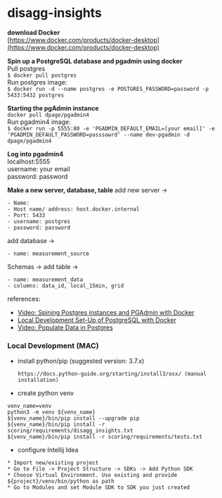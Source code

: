 # disagg-insights

**download Docker**  
[https://www.docker.com/products/docker-desktop](https://www.docker.com/products/docker-desktop)  

**Spin up a PostgreSQL database and pgadmin using docker**  
Pull postgres  
`$ docker pull postgres`  
Run postgres image:  
`$ docker run -d --name postgres -e POSTGRES_PASSWORD=password -p 5433:5432 postgres`  

**Starting the pgAdmin instance**  
`docker pull dpage/pgadmin4`  
Run pgadmin4 image:  
`$ docker run -p 5555:80 -e 'PGADMIN_DEFAULT_EMAIL=[your email]' -e 'PGADMIN_DEFAULT_PASSWORD=passsowrd' --name dev-pgadmin -d dpage/pgadmin4`  

**Log into pgadmin4**  
localhost:5555  
username: your email  
password: password  

**Make a new server, database, table** 
add new server ->  
```
- Name:  
- Host name/ address: host.docker.internal  
- Port: 5433  
- username: postgres  
- password: password  
```
add database ->  
```
- name: measurement_source 
``` 
Schemas -> add table -> 
```
- name: measurement_data   
- columns: data_id, local_15min, grid  
```
             
references: 
- [Video: Spining Postgres instances and PGAdmin with Docker](https://www.youtube.com/watch?v=5QNL7_i-ay8)
- [Local Development Set-Up of PostgreSQL with Docker](https://towardsdatascience.com/local-development-set-up-of-postgresql-with-docker-c022632f13ea)
- [Video: Populate Data in Postgres](https://youtu.be/QF-qHWekhxw)

### Local Development (MAC)
- install python/pip (suggested version: 3.7.x)
  ```
  https://docs.python-guide.org/starting/install3/osx/ (manual installation)
  ```
- create python venv
```console
venv_name=venv
python3 -m venv ${venv_name}
${venv_name}/bin/pip install --upgrade pip
${venv_name}/bin/pip install -r scoring/requirements/disagg_insights.txt
${venv_name}/bin/pip install -r scoring/requirements/tests.txt
```
- configure Intellij Idea
```
* Import new/existing project 
* Go to File -> Project Structure -> SDKs -> Add Python SDK
* Choose Virtual Environment. Use existing and provide ${project}/venv/bin/python as path
* Go to Modules and set Module SDK to SDK you just created
```
